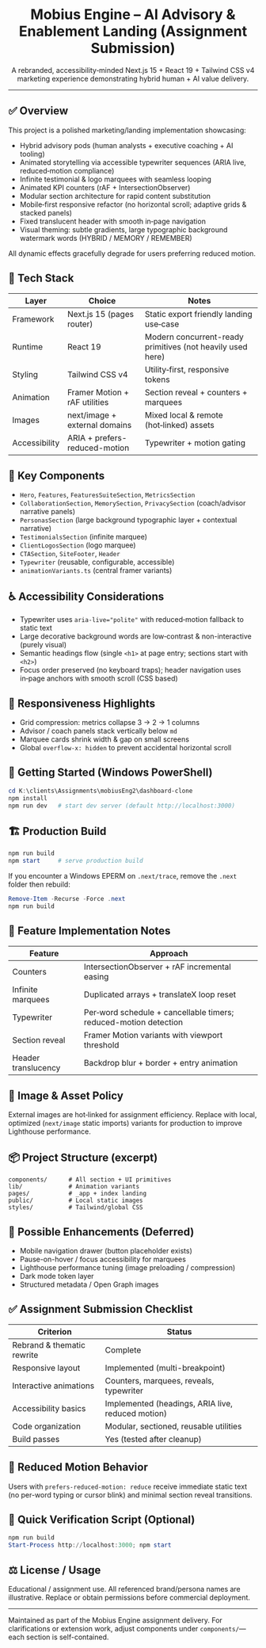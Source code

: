 <div align="center">
	<h1>Mobius Engine – AI Advisory & Enablement Landing (Assignment Submission)</h1>
	<p>A rebranded, accessibility‑minded Next.js 15 + React 19 + Tailwind CSS v4 marketing experience demonstrating hybrid human + AI value delivery.</p>
</div>

---

## ✅ Overview

This project is a polished marketing/landing implementation showcasing:

- Hybrid advisory pods (human analysts + executive coaching + AI tooling)
- Animated storytelling via accessible typewriter sequences (ARIA live, reduced‑motion compliance)
- Infinite testimonial & logo marquees with seamless looping
- Animated KPI counters (rAF + IntersectionObserver)
- Modular section architecture for rapid content substitution
- Mobile‑first responsive refactor (no horizontal scroll; adaptive grids & stacked panels)
- Fixed translucent header with smooth in‑page navigation
- Visual theming: subtle gradients, large typographic background watermark words (HYBRID / MEMORY / REMEMBER)

All dynamic effects gracefully degrade for users preferring reduced motion.

## 🧪 Tech Stack

| Layer         | Choice                        | Notes                                                      |
| ------------- | ----------------------------- | ---------------------------------------------------------- |
| Framework     | Next.js 15 (pages router)     | Static export friendly landing use‑case                    |
| Runtime       | React 19                      | Modern concurrent-ready primitives (not heavily used here) |
| Styling       | Tailwind CSS v4               | Utility‑first, responsive tokens                           |
| Animation     | Framer Motion + rAF utilities | Section reveal + counters + marquees                       |
| Images        | next/image + external domains | Mixed local & remote (hot‑linked) assets                   |
| Accessibility | ARIA + prefers-reduced-motion | Typewriter + motion gating                                 |

## 🧩 Key Components

- `Hero`, `Features`, `FeaturesSuiteSection`, `MetricsSection`
- `CollaborationSection`, `MemorySection`, `PrivacySection` (coach/advisor narrative panels)
- `PersonasSection` (large background typographic layer + contextual narrative)
- `TestimonialsSection` (infinite marquee)
- `ClientLogosSection` (logo marquee)
- `CTASection`, `SiteFooter`, `Header`
- `Typewriter` (reusable, configurable, accessible)
- `animationVariants.ts` (central framer variants)

## ♿ Accessibility Considerations

- Typewriter uses `aria-live="polite"` with reduced‑motion fallback to static text
- Large decorative background words are low‑contrast & non-interactive (purely visual)
- Semantic headings flow (single `<h1>` at page entry; sections start with `<h2>`)
- Focus order preserved (no keyboard traps); header navigation uses in‑page anchors with smooth scroll (CSS based)

## 📱 Responsiveness Highlights

- Grid compression: metrics collapse 3 → 2 → 1 columns
- Advisor / coach panels stack vertically below `md`
- Marquee cards shrink width & gap on small screens
- Global `overflow-x: hidden` to prevent accidental horizontal scroll

## 🚀 Getting Started (Windows PowerShell)

```powershell
cd K:\clients\Assignments\mobiusEng2\dashboard-clone
npm install
npm run dev   # start dev server (default http://localhost:3000)
```

## 🏗 Production Build

```powershell
npm run build
npm start     # serve production build
```

If you encounter a Windows EPERM on `.next/trace`, remove the `.next` folder then rebuild:

```powershell
Remove-Item -Recurse -Force .next
npm run build
```

## 🧮 Feature Implementation Notes

| Feature             | Approach                                                         |
| ------------------- | ---------------------------------------------------------------- |
| Counters            | IntersectionObserver + rAF incremental easing                    |
| Infinite marquees   | Duplicated arrays + translateX loop reset                        |
| Typewriter          | Per‑word schedule + cancellable timers; reduced-motion detection |
| Section reveal      | Framer Motion variants with viewport threshold                   |
| Header translucency | Backdrop blur + border + entry animation                         |

## 🔐 Image & Asset Policy

External images are hot‑linked for assignment efficiency. Replace with local, optimized (`next/image` static imports) variants for production to improve Lighthouse performance.

## 📦 Project Structure (excerpt)

```
components/      # All section + UI primitives
lib/             # Animation variants
pages/           # _app + index landing
public/          # Local static images
styles/          # Tailwind/global CSS
```

## 🧭 Possible Enhancements (Deferred)

- Mobile navigation drawer (button placeholder exists)
- Pause-on-hover / focus accessibility for marquees
- Lighthouse performance tuning (image preloading / compression)
- Dark mode token layer
- Structured metadata / Open Graph images

## ✅ Assignment Submission Checklist

| Criterion                  | Status                                            |
| -------------------------- | ------------------------------------------------- |
| Rebrand & thematic rewrite | Complete                                          |
| Responsive layout          | Implemented (multi-breakpoint)                    |
| Interactive animations     | Counters, marquees, reveals, typewriter           |
| Accessibility basics       | Implemented (headings, ARIA live, reduced motion) |
| Code organization          | Modular, sectioned, reusable utilities            |
| Build passes               | Yes (tested after cleanup)                        |

## 🔄 Reduced Motion Behavior

Users with `prefers-reduced-motion: reduce` receive immediate static text (no per-word typing or cursor blink) and minimal section reveal transitions.

## 🧪 Quick Verification Script (Optional)

```powershell
npm run build
Start-Process http://localhost:3000; npm start
```

## ⚖️ License / Usage

Educational / assignment use. All referenced brand/persona names are illustrative. Replace or obtain permissions before commercial deployment.

---

Maintained as part of the Mobius Engine assignment delivery. For clarifications or extension work, adjust components under `components/`—each section is self-contained.
